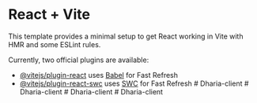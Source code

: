 # React + Vite

This template provides a minimal setup to get React working in Vite with HMR and some ESLint rules.

Currently, two official plugins are available:

- [@vitejs/plugin-react](https://github.com/vitejs/vite-plugin-react/blob/main/packages/plugin-react/README.md) uses [Babel](https://babeljs.io/) for Fast Refresh
- [@vitejs/plugin-react-swc](https://github.com/vitejs/vite-plugin-react-swc) uses [SWC](https://swc.rs/) for Fast Refresh
#   D h a r i a - c l i e n t  
 #   D h a r i a - c l i e n t  
 #   D h a r i a - c l i e n t  
 #   D h a r i a - c l i e n t  
 